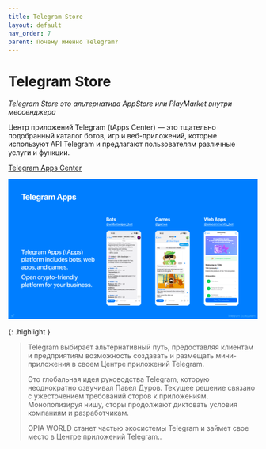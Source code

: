 ```yaml
---
title: Telegram Store
layout: default
nav_order: 7
parent: Почему именно Telegram?
---
```


# Telegram Store

_Telegram Store это альтернатива AppStore или PlayMarket внутри мессенджера_

Центр приложений Telegram (tApps Center) — это тщательно подобранный каталог ботов, игр и веб-приложений, которые используют API Telegram и предлагают пользователям различные услуги и функции.

[Telegram Apps Center](https://www.tapps.center/ "Telegram Apps Center")

![Telgram Apps Center](/assets/images/telegramapps.png "Telegram Apps Center")

{: .highlight }
> Telegram выбирает альтернативный путь, предоставляя клиентам и предприятиям возможность создавать и размещать мини-приложения в своем Центре приложений Telegram.
>
> Это глобальная идея руководства Telegram, которую неоднократно озвучивал Павел Дуров. Текущее решение связано с ужесточением требований сторов к приложениям. Монополизируя нишу, сторы продолжают диктовать условия компаниям и разработчикам.
>
> OPIA WORLD станет частью экосистемы Telegram и займет свое место в Центре приложений Telegram..